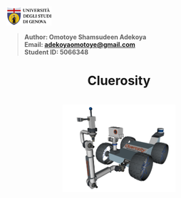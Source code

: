 <a href="https://unige.it/en/">
<img src="images/genoa_logo.png" width="20%" height="20%" title="University of Genoa" alt="University of Genoa" >
</a>

>**Author: Omotoye Shamsudeen Adekoya**   
 **Email: adekoyaomotoye@gmail.com**   
 **Student ID: 5066348**  

<div align="center">
<h1>  Cluerosity </h1><br>
<img src="images/cluerosity_v2.png" width="50%" height="50%" title="Cluerosity Robot equipped with LiDAR, camera and laser sensor" alt="Cluerosity Robot equipped with LiDAR, camera and laser sensor" >

</div>
